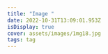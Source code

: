 ```yaml
---
title: "Image "
date: 2022-10-31T13:09:01.953Z
isDisplay: true
cover: assets/images/1mg18.jpg
tags: tag
---
```

